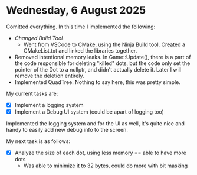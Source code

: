 
# Wednesday, 6 August 2025
Comitted everything. In this time I implemented the following:
 - *Changed Build Tool*
    - Went from VSCode to CMake, using the Ninja Build tool. Created a CMakeList.txt and linked the libraries together.
 - Removed intentional memory leaks. In Game::Update(), there is a part of the code responsible for deleting "killed" dots, but the code only set the pointer of the Dot to a nullptr, and didn't actually delete it. Later I will remove the deletion entirely.
 - Implemented QuadTree. Nothing to say here, this was pretty simple.

My current tasks are:
 -[X] Implement a logging system
 -[X] Implement a Debug UI system (could be apart of logging too)

Implemented the logging system and for the UI as well, it's quite nice and handy to easily add new debug info to the screen.

My next task is as follows:
 - [X] Analyze the size of each dot, using less memory == able to have more dots
    - Was able to minimize it to 32 bytes, could do more with bit masking
